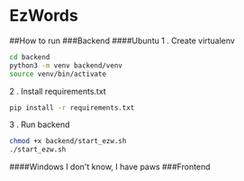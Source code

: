 # EzWords

##How to run
###Backend
####Ubuntu
1 . Create virtualenv
```bash
cd backend
python3 -m venv backend/venv
source venv/bin/activate 
```
2 . Install requirements.txt
```bash
pip install -r requirements.txt
```
3 . Run backend
```bash
chmod +x backend/start_ezw.sh
./start_ezw.sh
```
####Windows
I don't know, I have paws 
###Frontend
